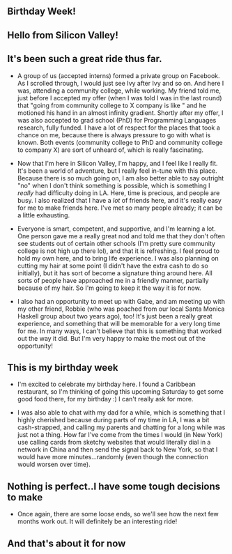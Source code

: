 ## Birthday Week!

## Hello from Silicon Valley!

## It's been such a great ride thus far.

- A group of us (accepted interns) formed a private group on Facebook. As I scrolled through, I would just see
  Ivy after Ivy and so on. And here I was, attending a community college, while working. My friend told me, just before I 
  accepted my offer (when I was told I was in the last round) that "going from community college to X company 
  is like " and he motioned his hand in an almost infinity gradient. Shortly after my offer, I was also accepted
  to grad school (PhD) for Programming Languages research, fully funded. I have a lot of respect for the places
  that took a chance on me, because there is always pressure to go with what is known.
  Both events (community college to PhD and community college to company X) are sort of unheard of, which is really fascinating.
  
- Now that I'm here in Silicon Valley, I'm happy, and I feel like I really fit. 
  It's been a world of adventure, but I really feel in-tune with this place. Because there is so much going on,
  I am also better able to say outright "no" when I don't think something is possible, which is something I *really*
  had difficulty doing in LA. Here, time is precious, and people are busy. 
  I also realized that I have a *lot* of friends here, and it's
  really easy for me to make friends here. I've met so many people already; it can be a little exhausting. 
  
- Everyone is smart, competent, and supportive, and I'm learning a lot. One person gave me a really great nod
  and told me that they don't often see students out of certain other schools (I'm pretty sure community college is
  not high up there lol), and that it is refreshing. I feel proud to hold my own here, and to bring life experience.
  I was also planning on cutting my hair at some point (I didn't have the extra cash to do so initially), 
  but it has sort of become a signature thing around here. All sorts of people have approached me in a friendly
  manner, partially because of my hair. So I'm going to keep it the way it is for now.
  
- I also had an opportunity to meet up with Gabe, and am meeting up with my other friend, Robbie (who was poached
  from our local Santa Monica Haskell group about two years ago), too! It's just been a really great experience,
  and something that will be memorable for a very long time for me. In many ways, I can't believe that this is 
  something that worked out the way it did. But I'm very happy to make the most out of the opportunity!
  
## This is my birthday week

- I'm excited to celebrate my birthday here. I found a Caribbean restaurant, so I'm thinking of going this upcoming
  Saturday to get some good food there, for my birthday :) I can't really ask for more.
  
- I was also able to chat with my dad for a while, which is something that I highly cherished because during parts
  of my time in LA, I was a bit cash-strapped, and calling my parents and chatting for a long while was just not a thing.
  How far I've come from the times I would (in New York) use calling cards from sketchy websites
  that would literally dial in a network in China
  and then send the signal back to New York, so that I would have more minutes...randomly (even though the connection
  would worsen over time). 
  
## Nothing is perfect..I have some tough decisions to make

- Once again, there are some loose ends, so we'll see how the next few months work out. It will definitely be an
  interesting ride!
  
## And that's about it for now
